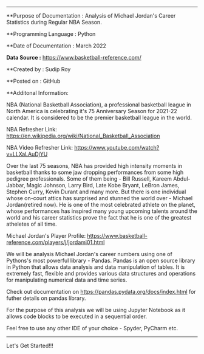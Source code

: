 **************************************************************************************************************************************

**Purpose of Documentation : Analysis of Michael Jordan's Career Statistics during Regular NBA Season.

**Programming Language : Python

**Date of Documentation : March 2022

**Data Source :** https://www.basketball-reference.com/

**Created by : Sudip Roy

**Posted on : GitHub

**Additonal Information:

NBA (National Basketball Association), a professional basketball league in North America is celebrating it's 75 Anniversary Season 
for 2021-22 calendar. It is considered to be the premier basketball league in the world. 

NBA Refresher Link: https://en.wikipedia.org/wiki/National_Basketball_Association

NBA Video Refresher Link: https://www.youtube.com/watch?v=LLXaLAuDjYU


Over the last 75 seasons, NBA has provided high intensity moments in basketball thanks to some jaw dropping performances 
from some high pedigree professionals. Some of them being - Bill Russell, Kareem Abdul-Jabbar, Magic Johnson, Larry Bird, 
Late Kobe Bryant, LeBron James, Stephen Curry, Kevin Durant and many more. 
But there is one individual whose on-court attics has surprised and stunned the world over - Michael Jordan(retired now). 
He is one of the most celebrated athlete on the planet, whose performances has inspired many young upcoming talents around the world 
and his career statistics prove the fact that he is one of the greatest atheletes of all time.

Michael Jordan's Player Profile: https://www.basketball-reference.com/players/j/jordami01.html


We will be analysis Michael Jordan's career numbers using one of Pythons's most powerful library - Pandas.
Pandas is an open source library in Python that allows data analysis and data manipulation of tables. It is extremely fast, flexible
and provides various data structures and operations for manipulating numerical data and time series.

Check out documentation on https://pandas.pydata.org/docs/index.html for futher details on pandas library.

For the purpose of this analysis we will be using Jupyter Notebook as it allows code blocks to be executed in a sequential order.

Feel free to use any other IDE of your choice - Spyder, PyCharm etc.

***************************************************************************************************************************************

Let's Get Started!!!
